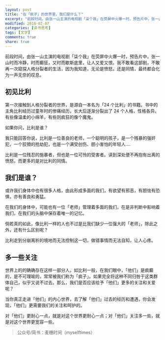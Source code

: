 ```yaml
---
layout: post
title: "在「疯子」的世界里，我们是什么？"
excerpt: "前段时间，由张一山主演的电视剧「柒个我」在荧屏中火爆一时，预告片中，张一山时而冷静，时而癫狂，又时而歇斯底里，让人又爱又恨。我不敢看这部剧，不敢再一次窥探人格分裂者的生活，因为我知道，无论是愤怒，还是同情，最终都会化为一声无奈的叹息。"
modified: 2018-02-07
categories: [读书思考]
tags: [文学]
comments: true
share: true
---
```

 
前段时间，由张一山主演的电视剧「柒个我」在荧屏中火爆一时，预告片中，张一山时而冷静，时而癫狂，又时而歇斯底里，让人又爱又恨。我不敢看这部剧，不敢再一次窥探人格分裂者的生活，因为我知道，无论是愤怒，还是同情，最终都会化为一声无奈的叹息。

## 初见比利

第一次接触到人格分裂者的世界，是源自一本名为「24 个比利」的书籍。书中的主角比利经历过童年时的惨痛经历，长大后逐渐分裂出了 24 个人格，性格各异。有些像温柔的小绵羊，有些则疯狂的像个魔鬼。

如果你问，比利是谁？

我只能回答你说，比利是一位善良的老师，一个聪明的孩子，是一个残暴的强奸犯，一个狡猾的抢劫犯，也是一个满受创伤、胆小害怕的年轻人....

比利是一位残忍的施暴者，但也是一位可怜的受害者。读到深处便不再抱有出离的愤怒，而更多的是对比利的同情。

## 我们是谁？

或许我们身体中也有很多人格，由此形成多面的我们，有欲望有邪恶，有胆怯有恐惧，亦有善良和勇猛。

在我们的身体中，可能也有一位「老师」管理着多面的我们，在是非判断中影响着我们，在我们的头脑中保存着唯一的记忆。

倘若真的如此，像比利一样的人也不过是比我们缺少一位强大的「老师」，除此之外，还有什么区别呢？

比利走到分崩离析的境地而无法控制这一切，做错事情而无法自知，让人心疼。

## 多一些关注

世界上的的确确存在这样一部分人，如比利一般，在我们眼中，「他们」是疯癫的，是不可理喻的，常常被我们称为「疯子」。如果完全将这种不同归咎于这类群体自己，似乎又说不过去。那么，我们是否应该给予「他们」更多的关注和关爱呢？

当你真正走进「他们」的内心世界，去了解「他们」过去的经历和遭遇，你会发现，「他们」更需要我们的关注和呵护的。

对「他们」更耐心一点，就是对这个世界更耐心一点；对「他们」关注多一些，就是对这个世界更宽容一些。

> 公众号/简书：麦穗时间（myselftimes）